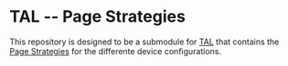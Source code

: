 # TAL -- Page Strategies #

This repository is designed to be a submodule for [TAL](https://github.com/fmtvp/tal) that contains the [Page Strategies](http://fmtvp.github.io/tal/overview/device-configuration.html#pagestrategy-string) for the differente device configurations.

